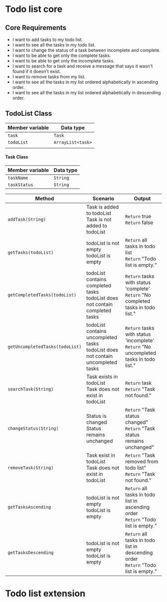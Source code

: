 # Todo list core

## Core Requirements

- I want to add tasks to my todo list.
- I want to see all the tasks in my todo list.
- I want to change the status of a task between incomplete and complete.
- I want to be able to get only the complete tasks.
- I want to be able to get only the incomplete tasks.
- I want to search for a task and receive a message that says it wasn't found if it doesn't exist.
- I want to remove tasks from my list.
- I want to see all the tasks in my list ordered alphabetically in ascending order.
- I want to see all the tasks in my list ordered alphabetically in descending order.


## TodoList Class



| Member variable | Data type         |
|-----------------|-------------------|
| `task`          | `Task`            |
| `todoList`      | `ArrayList<task>` |
|                 |                   |

#### Task Class
| Member variable | Data type |
|-----------------|-----------|
| `taskName`      | `String`  |
| `taskStatus`    | `String`  |




| Method                          | Scenario                                                                            | Output                                                                                    |
|---------------------------------|-------------------------------------------------------------------------------------|-------------------------------------------------------------------------------------------|
| `addTask(String)`               | Task is added to todoList<br/>Task is not added to todoList                         | `Return` true<br/>`Return` false                                                          |
| `getTasks(todoList)`            | todoList is not empty<br/>todoList is empty                                         | `Return` all tasks in todo list<br/>`Return` "Todo list is empty."                        |
| `getCompletedTasks(todoList)`   | todoList contains completed tasks<br/>todoList does not contain completed tasks     | `Return` tasks with status 'complete'<br/>`Return` "No completed tasks in todo list."     |
| `getUncompletedTasks(todoList)` | todoList contains uncompleted tasks<br/>todoList does not contain uncompleted tasks | `Return` tasks with status 'incomplete'<br/>`Return` "No uncompleted tasks in todo list." |
| `searchTask(String)`            | Task exists in todoList<br/>Task does not exist in todoList                         | `Return` task<br/>`Return` "Task not found."                                              |
| `changeStatus(String)`          | Status is changed<br/>Status remains unchanged                                      | `Return` "Task status changed"<br/>`Return` "Task status remains unchanged"               |
| `removeTask(String)`            | Task exist in todoList<br/>Task does not exist in todoList                          | `Return` "Task removed from todo list"<br/>`Return` "Task not found."                     |
| `getTasksAscending`             | todoList is not empty<br/>todoList is empty                                         | `Return` all tasks in todo list in ascending order<br/>`Return` "Todo list is empty."     |
| `getTasksDescending`            | todoList is not empty<br/>todoList is empty                                         | `Return` all tasks in todo list in descending order<br/>`Return` "Todo list is empty."    |













# Todo list extension